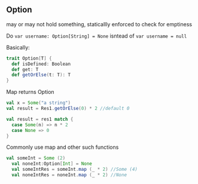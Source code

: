 ## Option

may or may not hold something, staticallly enforced to check for emptiness

Do `var username: Option[String] = None` isntead of `var username = null`

Basically: 

```scala
trait Option[T] {
  def isDefined: Boolean
  def get: T
  def getOrElse(t: T): T
}
```

Map returns Option

```scala
val x = Some("a string")
val result = Res1.getOrElse(0) * 2 //default 0 

val result = res1 match {
  case Some(n) => n * 2
  case None => 0
}
```

Commonly use map and other such functions

```scala
val someInt = Some (2)
  val noneInt:Option[Int] = None
  val someIntRes = someInt.map (_ * 2) //Some (4)
  val noneIntRes = noneInt.map (_ * 2) //None
```

